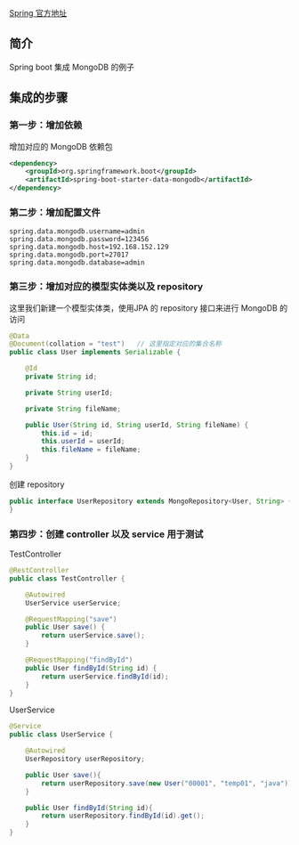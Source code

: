[Spring 官方地址](https://docs.spring.io/spring-data/mongodb/docs/current/reference/html/#mongodb-getting-started)

## 简介

Spring boot 集成 MongoDB 的例子

## 集成的步骤

### 第一步：增加依赖
增加对应的 MongoDB 依赖包
```xml
<dependency>
    <groupId>org.springframework.boot</groupId>
    <artifactId>spring-boot-starter-data-mongodb</artifactId>
</dependency>
```

### 第二步：增加配置文件
```properties
spring.data.mongodb.username=admin
spring.data.mongodb.password=123456
spring.data.mongodb.host=192.168.152.129
spring.data.mongodb.port=27017
spring.data.mongodb.database=admin
```

### 第三步：增加对应的模型实体类以及 repository

这里我们新建一个模型实体类，使用JPA 的 repository 接口来进行 MongoDB 的访问

```java
@Data
@Document(collation = "test")   // 这里指定对应的集合名称
public class User implements Serializable {

    @Id
    private String id;

    private String userId;

    private String fileName;

    public User(String id, String userId, String fileName) {
        this.id = id;
        this.userId = userId;
        this.fileName = fileName;
    }
}
```
创建 repository 

```java
public interface UserRepository extends MongoRepository<User, String> {
}
```

### 第四步：创建 controller 以及 service 用于测试
TestController

```java
@RestController
public class TestController {

    @Autowired
    UserService userService;

    @RequestMapping("save")
    public User save() {
        return userService.save();
    }

    @RequestMapping("findById")
    public User findById(String id) {
        return userService.findById(id);
    }
}
```

UserService
```java
@Service
public class UserService {

    @Autowired
    UserRepository userRepository;

    public User save(){
        return userRepository.save(new User("00001", "temp01", "java"));
    }

    public User findById(String id){
        return userRepository.findById(id).get();
    }
}
```